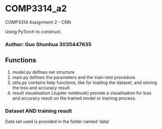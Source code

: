 # COMP3314_a2
COMP3314 Assignment 2 - CNN

Using PyTorch to construct.

### Author: Guo Shunhua 3035447635 

## Functions

1. model.py defines net structure
2. main.py defines the parameters and the train-test procedure.
3. utils.py contains help functions, like for loading the dataset, and storing the loss and accuracy result.
4. result visualisation (Jupiter notebook) provide a visualisation for loss and accuracy result on the trained model or training process.

### Dataset AND training result
Data set used is provided in the folder named 'data'
